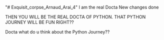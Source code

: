 "# Exquisit_corpse_Arnaud_Arai_4" 
I am the real Docta
New changes done

THEN YOU WILL BE THE REAL DOCTA OF PYTHON.
THAT PYTHON JOURNEY WILL BE FUN RIGHT??

Docta what do u think about the Python Journey??